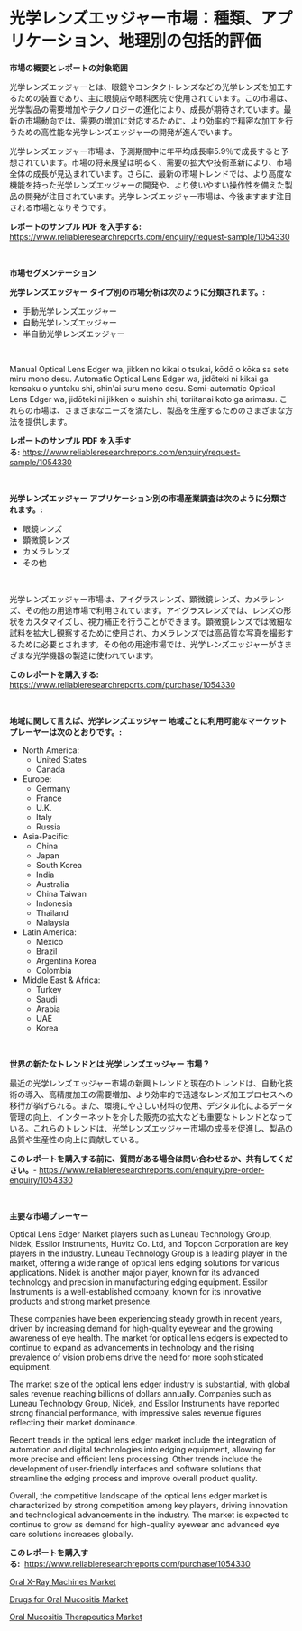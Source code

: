 <p><h1>光学レンズエッジャー市場：種類、アプリケーション、地理別の包括的評価</h1></p><p><strong>市場の概要とレポートの対象範囲</strong></p>
<p><p>光学レンズエッジャーとは、眼鏡やコンタクトレンズなどの光学レンズを加工するための装置であり、主に眼鏡店や眼科医院で使用されています。この市場は、光学製品の需要増加やテクノロジーの進化により、成長が期待されています。最新の市場動向では、需要の増加に対応するために、より効率的で精密な加工を行うための高性能な光学レンズエッジャーの開発が進んでいます。</p><p>光学レンズエッジャー市場は、予測期間中に年平均成長率5.9％で成長すると予想されています。市場の将来展望は明るく、需要の拡大や技術革新により、市場全体の成長が見込まれています。さらに、最新の市場トレンドでは、より高度な機能を持った光学レンズエッジャーの開発や、より使いやすい操作性を備えた製品の開発が注目されています。光学レンズエッジャー市場は、今後ますます注目される市場となりそうです。</p></p>
<p><strong>レポートのサンプル PDF を入手する:</strong> <a href="https://www.reliableresearchreports.com/enquiry/request-sample/1054330">https://www.reliableresearchreports.com/enquiry/request-sample/1054330</a></p>
<p>&nbsp;</p>
<p><strong>市場セグメンテーション</strong></p>
<p><strong>光学レンズエッジャー タイプ別の市場分析は次のように分類されます。:</strong></p>
<p><ul><li>手動光学レンズエッジャー</li><li>自動光学レンズエッジャー</li><li>半自動光学レンズエッジャー</li></ul></p>
<p>&nbsp;</p>
<p><p>Manual Optical Lens Edger wa, jikken no kikai o tsukai, kōdō o kōka sa sete miru mono desu. Automatic Optical Lens Edger wa, jidōteki ni kikai ga kensaku o yuntaku shi, shin'ai suru mono desu. Semi-automatic Optical Lens Edger wa, jidōteki ni jikken o suishin shi, toriitanai koto ga arimasu. これらの市場は、さまざまなニーズを満たし、製品を生産するためのさまざまな方法を提供します。</p></p>
<p><strong>レポートのサンプル PDF を入手する:</strong>&nbsp;<a href="https://www.reliableresearchreports.com/enquiry/request-sample/1054330">https://www.reliableresearchreports.com/enquiry/request-sample/1054330</a></p>
<p>&nbsp;</p>
<p><strong> 光学レンズエッジャー アプリケーション別の市場産業調査は次のように分類されます。:</strong></p>
<p><ul><li>眼鏡レンズ</li><li>顕微鏡レンズ</li><li>カメラレンズ</li><li>その他</li></ul></p>
<p>&nbsp;</p>
<p><p>光学レンズエッジャー市場は、アイグラスレンズ、顕微鏡レンズ、カメラレンズ、その他の用途市場で利用されています。アイグラスレンズでは、レンズの形状をカスタマイズし、視力補正を行うことができます。顕微鏡レンズでは微細な試料を拡大し観察するために使用され、カメラレンズでは高品質な写真を撮影するために必要とされます。その他の用途市場では、光学レンズエッジャーがさまざまな光学機器の製造に使われています。</p></p>
<p><strong>このレポートを購入する:</strong>&nbsp; <a href="https://www.reliableresearchreports.com/purchase/1054330">https://www.reliableresearchreports.com/purchase/1054330</a></p>
<p>&nbsp;</p>
<p><strong>地域に関して言えば、光学レンズエッジャー 地域ごとに利用可能なマーケットプレーヤーは次のとおりです。:</strong></p>
<p><ul>
    <li>
        North America:
        <ul>
            <li>United States</li>
            <li>Canada</li>
        </ul>
    </li>
    <li>
        Europe:
        <ul>
            <li>Germany</li>
            <li>France</li>
            <li>U.K.</li>
            <li>Italy</li>
            <li>Russia</li>
        </ul>
    </li>
    <li>
        Asia-Pacific:
        <ul>
            <li>China</li>
            <li>Japan</li>
            <li>South Korea</li>
            <li>India</li>
            <li>Australia</li>
            <li>China Taiwan</li>
            <li>Indonesia</li>
            <li>Thailand</li>
            <li>Malaysia</li>
        </ul>
    </li>
    <li>
        Latin America:
        <ul>
            <li>Mexico</li>
            <li>Brazil</li>
            <li>Argentina Korea</li>
            <li>Colombia</li>
        </ul>
    </li>
    <li>
        Middle East & Africa:
        <ul>
            <li>Turkey</li>
            <li>Saudi</li>
            <li>Arabia</li>
            <li>UAE</li>
            <li>Korea</li>
        </ul>
    </li>
    </ul></p>
<p>&nbsp;</p>
<p><strong>世界の新たなトレンドとは 光学レンズエッジャー 市場？</strong></p>
<p><p>最近の光学レンズエッジャー市場の新興トレンドと現在のトレンドは、自動化技術の導入、高精度加工の需要増加、より効率的で迅速なレンズ加工プロセスへの移行が挙げられる。また、環境にやさしい材料の使用、デジタル化によるデータ管理の向上、インターネットを介した販売の拡大なども重要なトレンドとなっている。これらのトレンドは、光学レンズエッジャー市場の成長を促進し、製品の品質や生産性の向上に貢献している。</p></p>
<p><strong>このレポートを購入する前に、質問がある場合は問い合わせるか、共有してください。</strong>- <a href="https://www.reliableresearchreports.com/enquiry/pre-order-enquiry/1054330">https://www.reliableresearchreports.com/enquiry/pre-order-enquiry/1054330</a></p>
<p>&nbsp;</p>
<p><strong>主要な市場プレーヤー</strong></p>
<p><p>Optical Lens Edger Market players such as Luneau Technology Group, Nidek, Essilor Instruments, Huvitz Co. Ltd, and Topcon Corporation are key players in the industry. Luneau Technology Group is a leading player in the market, offering a wide range of optical lens edging solutions for various applications. Nidek is another major player, known for its advanced technology and precision in manufacturing edging equipment. Essilor Instruments is a well-established company, known for its innovative products and strong market presence.</p><p>These companies have been experiencing steady growth in recent years, driven by increasing demand for high-quality eyewear and the growing awareness of eye health. The market for optical lens edgers is expected to continue to expand as advancements in technology and the rising prevalence of vision problems drive the need for more sophisticated equipment.</p><p>The market size of the optical lens edger industry is substantial, with global sales revenue reaching billions of dollars annually. Companies such as Luneau Technology Group, Nidek, and Essilor Instruments have reported strong financial performance, with impressive sales revenue figures reflecting their market dominance.</p><p>Recent trends in the optical lens edger market include the integration of automation and digital technologies into edging equipment, allowing for more precise and efficient lens processing. Other trends include the development of user-friendly interfaces and software solutions that streamline the edging process and improve overall product quality.</p><p>Overall, the competitive landscape of the optical lens edger market is characterized by strong competition among key players, driving innovation and technological advancements in the industry. The market is expected to continue to grow as demand for high-quality eyewear and advanced eye care solutions increases globally.</p></p>
<p><strong>このレポートを購入する:</strong>&nbsp;&nbsp;<a href="https://www.reliableresearchreports.com/purchase/1054330">https://www.reliableresearchreports.com/purchase/1054330</a></p>
<p><p><a href="https://view.publitas.com/reportprime-1/oral-x-ray-machines-market-share-market-new-trends-analysis-report-by-type-by-application-by-end-use-by-region-and-segment-forecasts-2023-2030/">Oral X-Ray Machines Market</a></p><p><a href="https://view.publitas.com/reportprime-1/drugs-for-oral-mucositis-market-size-share-trends-analysis-report-by-application-regional-outlook-competitive-strategies-and-segment-forecasts-2023-2030/">Drugs for Oral Mucositis Market</a></p><p><a href="https://view.publitas.com/reportprime-1/oral-mucositis-therapeutics-market-share-market-new-trends-analysis-report-by-type-by-application-by-end-use-by-region-and-segment-forecasts-2023-2030/">Oral Mucositis Therapeutics Market</a></p></p>